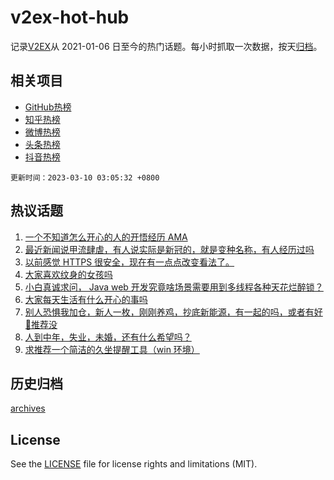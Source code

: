 # v2ex-hot-hub

 记录[V2EX](https://www.v2ex.com/)从 2021-01-06 日至今的热门话题。每小时抓取一次数据，按天[归档](archives)。
 
 ## 相关项目

- [GitHub热榜](https://github.com/snaildev/github-hot-hub)
- [知乎热榜](https://github.com/snaildev/zhihu-hot-hub)
- [微博热榜](https://github.com/snaildev/weibo-hot-hub)
- [头条热榜](https://github.com/snaildev/toutiao-hot-hub)
- [抖音热榜](https://github.com/snaildev/douyin-hot-hub)


 `更新时间：2023-03-10 03:05:32 +0800`

## 热议话题

1. [一个不知道怎么开心的人的开悟经历 AMA](https://www.v2ex.com/t/922439)
1. [最近新闻说甲流肆虐，有人说实际是新冠的，就是变种名称，有人经历过吗](https://www.v2ex.com/t/922474)
1. [以前感觉 HTTPS 很安全，现在有一点点改变看法了。](https://www.v2ex.com/t/922534)
1. [大家喜欢纹身的女孩吗](https://www.v2ex.com/t/922618)
1. [小白真诚求问， Java web 开发究竟啥场景需要用到多线程各种天花烂醉锁？](https://www.v2ex.com/t/922519)
1. [大家每天生活有什么开心的事吗](https://www.v2ex.com/t/922514)
1. [别人恐惧我加仓，新人一枚，刚刚养鸡，抄底新能源，有一起的吗，或者有好🐔推荐没](https://www.v2ex.com/t/922486)
1. [人到中年，失业，未婚，还有什么希望吗？](https://www.v2ex.com/t/922502)
1. [求推荐一个简洁的久坐提醒工具（win 环境）](https://www.v2ex.com/t/922507)

## 历史归档

[archives](archives)

## License

See the [LICENSE](LICENSE) file for license rights and limitations (MIT).
